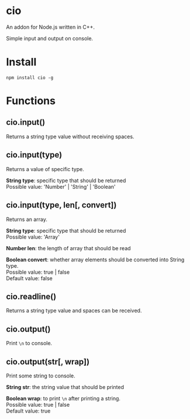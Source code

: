 # cio

An addon for Node.js written in C++.

Simple input and output on console.

# Install

`npm install cio -g`

# Functions

## cio.input()

Returns a string type value without receiving spaces.

## cio.input(type)

Returns a value of specific type.

**String type**: specific type that should be returned<br>
  Possible value: 'Number' | 'String' | 'Boolean'

## cio.input(type, len[, convert])

Returns an array.

**String type**: specific type that should be returned<br>
  Possible value: 'Array'

**Number len**: the length of array that should be read

**Boolean convert**: whether array elements should be converted into String type.<br>
  Possible value: true | false<br>
  Default value: false

## cio.readline()

Returns a string type value and spaces can be received.

## cio.output()

Print `\n` to console.

## cio.output(str[, wrap])

Print some string to console.

**String str**: the string value that should be printed

**Boolean wrap**: to print `\n` after printing a string.<br>
  Possible value: true | false<br>
  Default value: true
